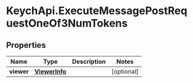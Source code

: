 # KeychApi.ExecuteMessagePostRequestOneOf3NumTokens

## Properties

Name | Type | Description | Notes
------------ | ------------- | ------------- | -------------
**viewer** | [**ViewerInfo**](ViewerInfo.md) |  | [optional] 


